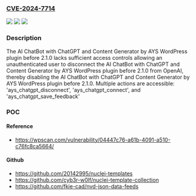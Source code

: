 ### [CVE-2024-7714](https://cve.mitre.org/cgi-bin/cvename.cgi?name=CVE-2024-7714)
![](https://img.shields.io/static/v1?label=Product&message=AI%20ChatBot%20with%20ChatGPT%20and%20Content%20Generator%20by%20AYS&color=blue)
![](https://img.shields.io/static/v1?label=Version&message=0%3C%202.1.0%20&color=brighgreen)
![](https://img.shields.io/static/v1?label=Vulnerability&message=CWE-284%20Improper%20Access%20Control&color=brighgreen)

### Description

The AI ChatBot with ChatGPT and Content Generator by AYS WordPress plugin before 2.1.0 lacks sufficient access controls allowing an unauthenticated user to disconnect the AI ChatBot with ChatGPT and Content Generator by AYS WordPress plugin before 2.1.0 from OpenAI, thereby disabling the AI ChatBot with ChatGPT and Content Generator by AYS WordPress plugin before 2.1.0. Multiple actions are accessible: 'ays_chatgpt_disconnect', 'ays_chatgpt_connect', and  'ays_chatgpt_save_feedback'

### POC

#### Reference
- https://wpscan.com/vulnerability/04447c76-a61b-4091-a510-c76fc8ca5664/

#### Github
- https://github.com/20142995/nuclei-templates
- https://github.com/cyb3r-w0lf/nuclei-template-collection
- https://github.com/fkie-cad/nvd-json-data-feeds

